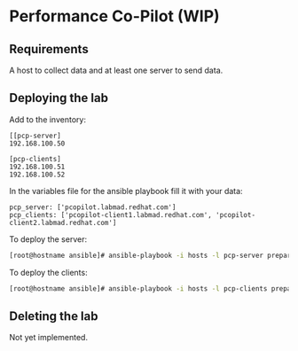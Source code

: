 # Performance Co-Pilot (WIP)

## Requirements

A host to collect data and at least one server to send data.

## Deploying the lab

Add to the inventory:

```
[[pcp-server]
192.168.100.50

[pcp-clients]
192.168.100.51
192.168.100.52
```

In the variables file for the ansible playbook fill it with your data:

```
pcp_server: ['pcopilot.labmad.redhat.com']
pcp_clients: ['pcopilot-client1.labmad.redhat.com', 'pcopilot-client2.labmad.redhat.com']
```

To deploy the server:

```bash
[root@hostname ansible]# ansible-playbook -i hosts -l pcp-server prepare-rhel8-labs.yml --tags pcp-server
```

To deploy the clients:

```bash
[root@hostname ansible]# ansible-playbook -i hosts -l pcp-clients prepare-rhel8-labs.yml --tags pcp-client
```

## Deleting the lab

Not yet implemented.
```